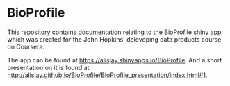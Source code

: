 # BioProfile

This repository contains documentation relating to the BioProfile shiny app; which was created for the John Hopkins' delevoping data products course on Coursera. 

The app can be found  at https://alisjay.shinyapps.io/BioProfile. And a short presentation on it is found at http://alisjay.github.io/BioProfile/BioProfile_presentation/index.html#1. 
